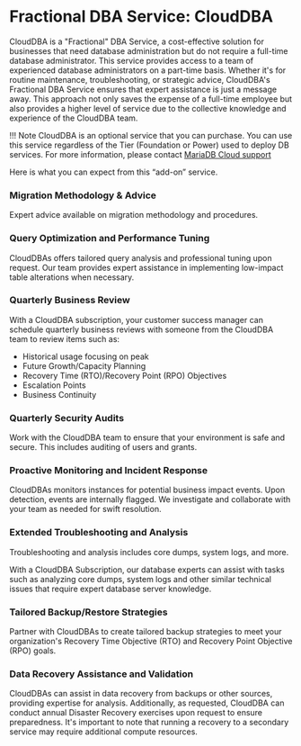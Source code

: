 # Fractional DBA Service: CloudDBA

CloudDBA is a "Fractional" DBA Service, a cost-effective solution for businesses that need database administration but do not require a full-time database administrator. This service provides access to a team of experienced database administrators on a part-time basis. Whether it's for routine maintenance, troubleshooting, or strategic advice, CloudDBA's Fractional DBA Service ensures that expert assistance is just a message away. This approach not only saves the expense of a full-time employee but also provides a higher level of service due to the collective knowledge and experience of the CloudDBA team.

!!! Note CloudDBA is an optional service that you can purchase. You can use this service regardless of the Tier (Foundation or Power) used to deploy DB services. For more information, please contact [MariaDB Cloud support](mailto:support@skysql.com)

Here is what you can expect from this “add-on” service.

### **Migration Methodology & Advice**

Expert advice available on migration methodology and procedures.

### **Query Optimization and Performance Tuning**

CloudDBAs offers tailored query analysis and professional tuning upon request. Our team provides expert assistance in implementing low-impact table alterations when necessary.

### **Quarterly Business Review**

With a CloudDBA subscription, your customer success manager can schedule quarterly business reviews with someone from the CloudDBA team to review items such as:

* Historical usage focusing on peak
* Future Growth/Capacity Planning
* Recovery Time (RTO)/Recovery Point (RPO) Objectives
* Escalation Points
* Business Continuity

### **Quarterly Security Audits**

Work with the CloudDBA team to ensure that your environment is safe and secure. This includes auditing of users and grants.

### **Proactive Monitoring and Incident Response**

CloudDBAs monitors instances for potential business impact events. Upon detection, events are internally flagged. We investigate and collaborate with your team as needed for swift resolution.

### **Extended Troubleshooting and Analysis**

Troubleshooting and analysis includes core dumps, system logs, and more.

With a CloudDBA Subscription, our database experts can assist with tasks such as analyzing core dumps, system logs and other similar technical issues that require expert database server knowledge.

### **Tailored Backup/Restore Strategies**

Partner with CloudDBAs to create tailored backup strategies to meet your organization's Recovery Time Objective (RTO) and Recovery Point Objective (RPO) goals.

### **Data Recovery Assistance and Validation**

CloudDBAs can assist in data recovery from backups or other sources, providing expertise for analysis. Additionally, as requested, CloudDBA can conduct annual Disaster Recovery exercises upon request to ensure preparedness. It's important to note that running a recovery to a secondary service may require additional compute resources.
